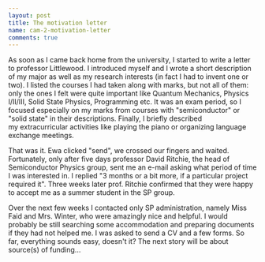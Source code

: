 ```yaml
---
layout: post
title: The motivation letter
name: cam-2-motivation-letter
comments: true
---
```


As soon as I came back home from the university, I started to write a letter to professor Littlewood. I introduced myself and I wrote a short description of my major as well as my research interests (in fact I had to invent one or two). I listed the courses I had taken along with marks, but not all of them: only the ones I felt were quite important like Quantum Mechanics, Physics I/II/III, Solid State Physics, Programming etc. It was an exam period, so I focused especially on my marks from courses with "semiconductor" or "solid state" in their descriptions. Finally, I briefly described my extracurricular activities like playing the piano or organizing language exchange meetings.

That was it. Ewa clicked "send", we crossed our fingers and waited. Fortunately, only after five days professor David Ritchie, the head of Semiconductor Physics group, sent me an e-mail asking what period of time I was interested in. I replied "3 months or a bit more, if a particular project required it". Three weeks later prof. Ritchie confirmed that they were happy to accept me as a summer student in the SP group.

Over the next few weeks I contacted only SP administration, namely Miss Faid and Mrs. Winter, who were amazingly nice and helpful. I would probably be still searching some accommodation and preparing documents if they had not helped me. I was asked to send a CV and a few forms. So far, everything sounds easy, doesn't it? The next story will be about source(s) of funding...